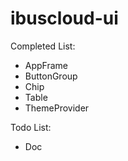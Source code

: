 # ibuscloud-ui

Completed List:
 - AppFrame
 - ButtonGroup
 - Chip
 - Table
 - ThemeProvider

Todo List:
 - Doc